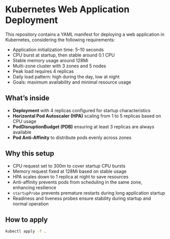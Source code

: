 # Kubernetes Web Application Deployment

This repository contains a YAML manifest for deploying a web application in Kubernetes, considering the following requirements:

- Application initialization time: 5–10 seconds
- CPU burst at startup, then stable around 0.1 CPU
- Stable memory usage around 128Mi
- Multi-zone cluster with 3 zones and 5 nodes
- Peak load requires 4 replicas
- Daily load pattern: high during the day, low at night
- Goals: maximum availability and minimal resource usage

## What’s inside

- **Deployment** with 4 replicas configured for startup characteristics
- **Horizontal Pod Autoscaler (HPA)** scaling from 1 to 5 replicas based on CPU usage
- **PodDisruptionBudget (PDB)** ensuring at least 3 replicas are always available
- **Pod Anti-Affinity** to distribute pods evenly across zones

## Why this setup

- CPU request set to 300m to cover startup CPU bursts
- Memory request fixed at 128Mi based on stable usage
- HPA scales down to 1 replica at night to save resources
- Anti-affinity prevents pods from scheduling in the same zone, enhancing resilience
- `startupProbe` prevents premature restarts during long application startup
- Readiness and liveness probes ensure stability during startup and normal operation

## How to apply

```bash
kubectl apply -f .
